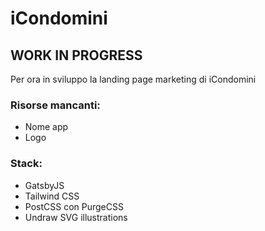 # iCondomini

## WORK IN PROGRESS

Per ora in sviluppo la landing page marketing di iCondomini

### Risorse mancanti:

- Nome app
- Logo

### Stack:

- GatsbyJS
- Tailwind CSS
- PostCSS con PurgeCSS
- Undraw SVG illustrations